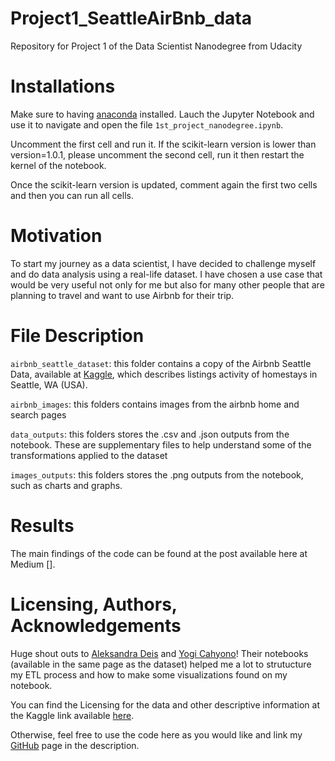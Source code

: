 # Project1_SeattleAirBnb_data
Repository for Project 1 of the Data Scientist Nanodegree from Udacity

# Installations
Make sure to having [anaconda](https://www.anaconda.com/products/individual) installed.
Lauch the Jupyter Notebook and use it to navigate and open the file `1st_project_nanodegree.ipynb`.

Uncomment the first cell and run it. If the scikit-learn version is lower than version=1.0.1,
please uncomment the second cell, run it then restart the kernel of the notebook.

Once the scikit-learn version is updated, comment again the first two cells and then you can run all cells.

# Motivation
To start my journey as a data scientist, I have decided to challenge myself and do data analysis using a real-life dataset.
I have chosen a use case that would be very useful not only for me but also for many other people that are planning to travel and want to use Airbnb for their trip.

# File Description
`airbnb_seattle_dataset`: this folder contains a copy of the Airbnb Seattle Data, available at [Kaggle](https://www.kaggle.com/airbnb/seattle), which describes listings activity of homestays in Seattle, WA (USA).

`airbnb_images`: this folders contains images from the airbnb home and search pages

`data_outputs`: this folders stores the .csv and .json outputs from the notebook. These are supplementary files to help understand some of the transformations applied to the dataset

`images_outputs`: this folders stores the .png outputs from the notebook, such as charts and graphs.

# Results
The main findings of the code can be found at the post available here at Medium [].

# Licensing, Authors, Acknowledgements
Huge shout outs to [Aleksandra Deis](https://www.kaggle.com/aleksandradeis) and [Yogi Cahyono](https://www.kaggle.com/yogi045)! Their notebooks (available in the same page as the dataset) helped me a lot to strutucture my ETL process and how to make some visualizations found on my notebook.

You can find the Licensing for the data and other descriptive information at the Kaggle link available [here](https://www.kaggle.com/airbnb/seattle). 

Otherwise, feel free to use the code here as you would like and link my [GitHub](https://github.com/marceloestevam) page in the description.
